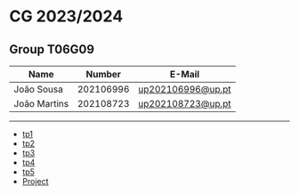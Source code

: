 # CG 2023/2024

## Group T06G09
| Name             | Number    | E-Mail             |
| ---------------- | --------- | ------------------ |
| João Sousa       | 202106996 | up202106996@up.pt  |
| João Martins     | 202108723 | up202108723@up.pt  |

----

  - [tp1](tp1/README.md)
  - [tp2](tp2/README.md)
  - [tp3](tp3/README.md)
  - [tp4](tp4/README.md)
  - [tp5](tp5/README.md)
  - [Project](project/README.md)
